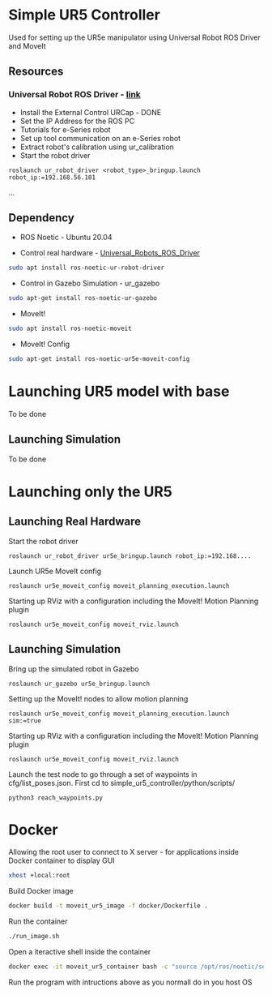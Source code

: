 # Simple UR5 Controller
Used for setting up the UR5e manipulator using Universal Robot ROS Driver and MoveIt

## Resources
### Universal Robot ROS Driver - [link](https://github.com/ros-industrial/universal_robot)
- Install the External Control URCap - DONE
- Set the IP Address for the ROS PC 
- Tutorials for e-Series robot
- Set up tool communication on an e-Series robot
- Extract robot's calibration using ur_calibration
- Start the robot driver

```roslaunch ur_robot_driver <robot_type>_bringup.launch robot_ip:=192.168.56.101```

...


## Dependency
- ROS Noetic - Ubuntu 20.04

- Control real hardware - [Universal_Robots_ROS_Driver](https://github.com/UniversalRobots/Universal_Robots_ROS_Driver)
```bash
sudo apt install ros-noetic-ur-robot-driver
```

- Control in Gazebo Simulation - ur_gazebo
```bash
sudo apt-get install ros-noetic-ur-gazebo
```

- MoveIt!
```bash
sudo apt install ros-noetic-moveit
```

- MoveIt! Config
```bash
sudo apt-get install ros-noetic-ur5e-moveit-config
```

# Launching UR5 model with base
To be done
## Launching Simulation
To be done


# Launching only the UR5 
## Launching Real Hardware
Start the robot driver

```roslaunch ur_robot_driver ur5e_bringup.launch robot_ip:=192.168....```

Launch UR5e MoveIt config

```roslaunch ur5e_moveit_config moveit_planning_execution.launch```

Starting up RViz with a configuration including the MoveIt! Motion Planning plugin

```roslaunch ur5e_moveit_config moveit_rviz.launch```

## Launching Simulation
Bring up the simulated robot in Gazebo

```roslaunch ur_gazebo ur5e_bringup.launch ```

Setting up the MoveIt! nodes to allow motion planning

```roslaunch ur5e_moveit_config moveit_planning_execution.launch sim:=true```

Starting up RViz with a configuration including the MoveIt! Motion Planning plugin

```roslaunch ur5e_moveit_config moveit_rviz.launch```

Launch the test node to go through a set of waypoints in cfg/list_poses.json. First cd to simple_ur5_controller/python/scripts/

```python3 reach_waypoints.py```


# Docker 
Allowing the root user to connect to X server - for applications inside Docker container to display GUI 
```bash
xhost +local:root
```
Build Docker image
```bash
docker build -t moveit_ur5_image -f docker/Dockerfile .
```
Run the container
```bash
./run_image.sh
```
Open a iteractive shell inside the container
```bash
docker exec -it moveit_ur5_container bash -c "source /opt/ros/noetic/setup.bash && source /root/apple_ws/devel/setup.bash && exec bash"
```
Run the program with intructions above as you normall do in you host OS